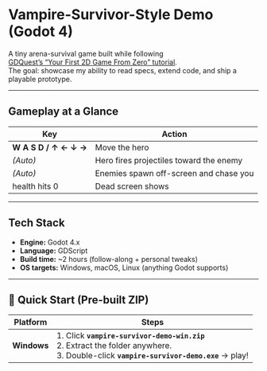 # Vampire-Survivor-Style Demo (Godot 4)

A tiny arena-survival game built while following  
[GDQuest’s “Your First 2D Game From Zero” tutorial](https://www.gdquest.com/library/first_2d_game_godot4_vampire_survivor/).  
The goal: showcase my ability to read specs, extend code, and ship a playable prototype.

---

## Gameplay at a Glance
| Key | Action |
|-----|--------|
| **W A S D / ↑ ← ↓ →** | Move the hero |
| *(Auto)* | Hero fires projectiles toward the enemy |
| *(Auto)* | Enemies spawn off-screen and chase you |
| health hits 0 | Dead screen shows|

---

## Tech Stack
* **Engine:** Godot 4.x  
* **Language:** GDScript  
* **Build time:** ~2 hours (follow-along + personal tweaks)
* **OS targets:** Windows, macOS, Linux (anything Godot supports)

---

## 🔰 Quick Start (Pre-built ZIP)

| Platform | Steps |
|----------|-------|
| **Windows** | 1. Click **`vampire-survivor-demo-win.zip`** <br>2. Extract the folder anywhere.<br>3. Double-click **`vampire-survivor-demo.exe`** → play! |
